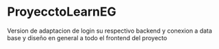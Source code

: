 # ProyecctoLearnEG
Version de adaptacion de login su respectivo backend y conexion a data base y diseño en general a todo el frontend del proyecto
